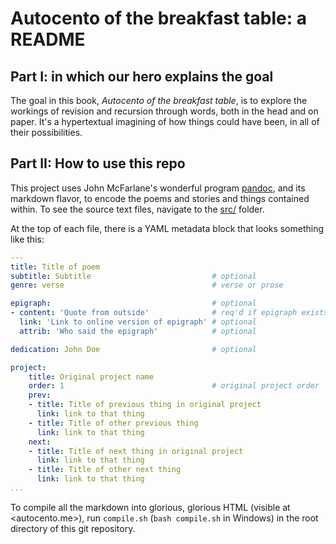 Autocento of the breakfast table: a README
================================

Part I: in which our hero explains the goal
-------------------------------------------

The goal in this book, *Autocento of the breakfast table*, is to explore the workings of revision and recursion through words, both in the head and on paper.
It's a hypertextual imagining of how things could have been, in all of their possibilities.

Part II: How to use this repo
-----------------------------

This project uses John McFarlane's wonderful program [pandoc][], and its markdown flavor, to encode the poems and stories and things contained within.
To see the source text files, navigate to the [src/](autocento.me/src/) folder.

At the top of each file, there is a YAML metadata block that looks something like this:

````yaml
---
title: Title of poem
subtitle: Subtitle                           # optional
genre: verse                                 # verse or prose

epigraph:                                    # optional
- content: 'Quote from outside'              # req'd if epigraph exists
  link: 'Link to online version of epigraph' # optional
  attrib: 'Who said the epigraph'            # optional

dedication: John Doe                         # optional

project:
    title: Original project name
    order: 1                                 # original project order
    prev:
    - title: Title of previous thing in original project
      link: link to that thing
    - title: Title of other previous thing
      link: link to that thing
    next:
    - title: Title of next thing in original project
      link: link to that thing
    - title: Title of other next thing
      link: link to that thing
...
````

To compile all the markdown into glorious, glorious HTML (visible at <autocento.me>), run `compile.sh` (`bash compile.sh` in Windows) in the root directory of this git repository.

[pandoc]: http://johnmacfarlane.net/pandoc/
